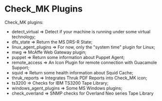 # Check_MK Plugins

Check_MK plugins:
 - detect_virtual => Detect if your machine is running under some virtual technology;
 - dfs_state => Return the MS DRS-R State;
 - linux_agent_plugins => For now, only the "system time" plugin for Linux;
 - mwg => McAffe Web Gateway plugin;
 - puppet => Return some information about Puppet Agent;
 - remote_access => An Icon Plugin for remote connection with Guacamole Support;
 - squid => Return some health information about Squid Cache;
 - thruk_reports => Integrates Thruk PDF Reports into Check_MK icon;
 - ts3200 => Checks for IBM TS3200 Tape Library;
 - windows_agent_plugins => Some MS Windows plugins;
 - check_overland => SNMP checks for Overland Neo series Tape Library
